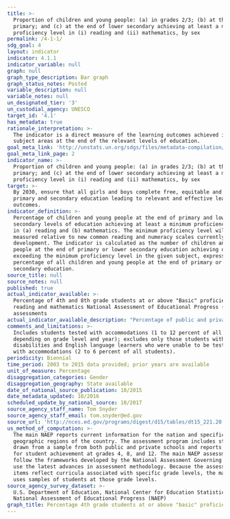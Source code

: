 ```yaml
---
title: >-
  Proportion of children and young people: (a) in grades 2/3; (b) at the end of
  primary; and (c) at the end of lower secondary achieving at least a minimum
  proficiency level in (i) reading and (ii) mathematics, by sex
permalink: /4-1-1/
sdg_goal: 4
layout: indicator
indicator: 4.1.1
indicator_variable: null
graph: null
graph_type_description: Bar graph
graph_status_notes: Posted
variable_description: null
variable_notes: null
un_designated_tier: '3'
un_custodial_agency: UNESCO
target_id: '4.1'
has_metadata: true
rationale_interpretation: >-
  The indicator is a direct measure of the learning outcomes achieved in the two
  subject areas at the end of the relevant levels of education.
goal_meta_link: 'http://unstats.un.org/sdgs/files/metadata-compilation/Metadata-Goal-4.pdf'
goal_meta_link_page: 2
indicator_name: >-
  Proportion of children and young people: (a) in grades 2/3; (b) at the end of
  primary; and (c) at the end of lower secondary achieving at least a minimum
  proficiency level in (i) reading and (ii) mathematics, by sex
target: >-
  By 2030, ensure that all girls and boys complete free, equitable and quality
  primary and secondary education leading to relevant and effective learning
  outcomes.
indicator_definition: >-
  Percentage of children and young people at the end of primary and lower
  secondary levels of education achieving at least a minimum proficiency level
  in (a) reading and (b) mathematics. The minimum proficiency level will be
  measured relative to new common reading and numeracy scales currently in
  development. The indicator is calculated as the number of children and young
  people at the end of primary or lower secondary education achieving or
  exceeding the minimum proficiency level in the given subject, expressed as a
  percentage of all children and young people at the end of primary or lower
  secondary education.
source_title: null
source_notes: null
published: true
actual_indicator_available: >-
  Percentage of 4th and 8th grade students at or above "Basic" proficiency in
  reading and mathematics National Assessment of Educational Progress (NAEP)
  assessments 
actual_indicator_available_description: "Percentage of public and private 4th and 8th grade students at or above \"Basic\" proficiency in reading and mathematics National Assessment of Educational Progress (NAEP) assessments. Variable name Label read4_total\t    Reading grade 4, total read4_male Reading, grade 4, male read4_female\tReading, grade 4, female read8_total Reading grade 8, total read8_male\t    Reading, grade 8, male read8_female\tReading, grade 8, female math4_total\t  Mathematics grade 4, total math4_male Mathematics, grade 4, male math4_female\tMathematics, grade 4, female math8_total Mathematics grade 8, total math8_male Mathematics, grade 8, male math8_female Mathematics, grade 8, female"
comments_and_limitations: >-
  Includes students tested with accommodations (1 to 12 percent of all students,
  depending on grade level and year); excludes only those students with
  disabilities and English language learners who were unable to be tested even
  with accommodations (2 to 6 percent of all students).
periodicity: Biennial
time_period: 2003 to 2015 data provided; prior years are available
unit_of_measure: Percentage
disaggregation_categories: Gender
disaggregation_geography: State available
date_of_national_source_publication: 10/2015
date_metadata_updated: 10/2016
scheduled_update_by_national_source: 10/2017
source_agency_staff_name: Tom Snyder
source_agency_staff_email: tom.snyder@ed.gov
source_url: 'http://nces.ed.gov/programs/digest/d15/tables/dt15_221.20.asp?current=yes'
us_method_of_computation: >-
  The main NAEP reports current information for the nation and specific
  geographic regions of the country. The assessment program includes students
  drawn from a sample from both public and private schools and reports results
  for student achievement at grades 4, 8, and 12. The main NAEP assessments
  follow the frameworks developed by the National Assessment Governing Board and
  use the latest advances in assessment methodology. Because the assessment
  items reflect curricula associated with specific grade levels, the main NAEP
  uses samples of students at those grade levels.
source_agency_survey_dataset: >-
  U.S. Department of Education, National Center for Education Statistics,
  National Assessment of Educational Progress (NAEP)
graph_title: Percentage 4th grade students at or above "basic" proficiency in reading
---
```

